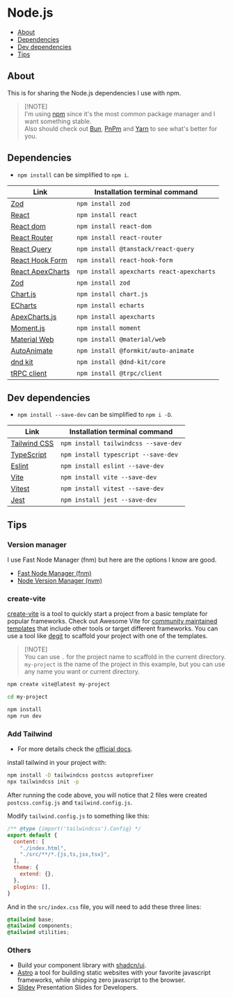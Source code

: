 # Node.js

- [About](#about)
- [Dependencies](#dependencies)
- [Dev dependencies](#dev-dependencies)
- [Tips](#tips)

## About

This is for sharing the Node.js dependencies I use with npm.

> [!NOTE]\
> I'm using [npm](https://www.npmjs.com) since it's the most common package manager and I want something stable.\
> Also should check out [Bun](https://bun.sh), [PnPm](https://pnpm.io) and [Yarn](https://yarnpkg.com) to see what's better for you.

## Dependencies

- `npm install` can be simplified to `npm i`.

| Link | Installation terminal command |
|-------------------------------------------------------------------------------------------------------------------------------------------------------------|---------------------------------------------------------------------------------------|
| [Zod](https://www.npmjs.com/package/zod) | `npm install zod` |
| [React](https://www.npmjs.com/package/react) | `npm install react` |
| [React dom](https://www.npmjs.com/package/react-dom) | `npm install react-dom` |
| [React Router](https://www.npmjs.com/package/react-router) | `npm install react-router` |
| [React Query](https://www.npmjs.com/package/@tanstack/react-query) | `npm install @tanstack/react-query` |
| [React Hook Form](https://www.npmjs.com/package/react-hook-form) | `npm install react-hook-form` |
| [React ApexCharts](https://www.npmjs.com/package/react-apexcharts) | `npm install apexcharts react-apexcharts` |
| [Zod](https://www.npmjs.com/package/zod) | `npm install zod` |
| [Chart.js](https://www.npmjs.com/package/chart.js) | `npm install chart.js` |
| [ECharts](https://www.npmjs.com/package/echarts) | `npm install echarts` |
| [ApexCharts.js](https://www.npmjs.com/package/apexcharts) | `npm install apexcharts` |
| [Moment.js](https://www.npmjs.com/package/moment) | `npm install moment` |
| [Material Web](https://www.npmjs.com/package/@material/web) | `npm install @material/web` |
| [AutoAnimate](https://www.npmjs.com/package/@formkit/auto-animate) | `npm install @formkit/auto-animate` |
| [dnd kit](https://www.npmjs.com/package/@dnd-kit/core) | `npm install @dnd-kit/core` |
| [tRPC client](https://www.npmjs.com/package/@trpc/client) | `npm install @trpc/client` |
<!--
| [placeholder](https://www.npmjs.com/package/placeholder) | `npm install placeholder` |
-->
## Dev dependencies

- `npm install --save-dev` can be simplified to `npm i -D`.

| Link | Installation terminal command |
|-------------------------------------------------------------------------------------------------------------------------------------------------------------|---------------------------------------------------------------------------------------|
| [Tailwind CSS](https://www.npmjs.com/package/tailwindcss) | `npm install tailwindcss --save-dev` |
| [TypeScript](https://www.npmjs.com/package/typescript) | `npm install typescript --save-dev` |
| [Eslint](https://www.npmjs.com/package/eslint) | `npm install eslint --save-dev` |
| [Vite](https://www.npmjs.com/package/vite) | `npm install vite --save-dev` |
| [Vitest](https://www.npmjs.com/package/vitest) | `npm install vitest --save-dev` |
| [Jest](https://www.npmjs.com/package/jest) | `npm install jest --save-dev` |
<!--
| [placeholder](https://www.npmjs.com/package/placeholder) | `npm install placeholder --save-dev` |
-->

## Tips

### Version manager

I use Fast Node Manager (fnm) but here are the options I know are good.

- [Fast Node Manager (fnm)](https://github.com/Schniz/fnm)
- [Node Version Manager (nvm)](https://github.com/nvm-sh/nvm)

### create-vite

[create-vite](https://vitejs.dev/guide/) is a tool to quickly start a project from a basic template for popular frameworks. Check out Awesome Vite for [community maintained templates](https://github.com/vitejs/awesome-vite#templates) that include other tools or target different frameworks. You can use a tool like [degit](https://github.com/Rich-Harris/degit) to scaffold your project with one of the templates.

> [!NOTE]\
> You can use `.` for the project name to scaffold in the current directory.\
> `my-project` is the name of the project in this example, but you can use any name you want or current directory.

```sh
npm create vite@latest my-project

cd my-project

npm install
npm run dev
```

### Add Tailwind

- For more details check the [official docs](https://tailwindcss.com/docs/installation).

install tailwind in your project with:

```sh
npm install -D tailwindcss postcss autoprefixer
npx tailwindcss init -p
```

After running the code above, you will notice that 2 files were created `postcss.config.js` and `tailwind.config.js`.

Modify `tailwind.config.js` to something like this:

```javascript
/** @type {import('tailwindcss').Config} */
export default {
  content: [
    "./index.html",
    "./src/**/*.{js,ts,jsx,tsx}",
  ],
  theme: {
    extend: {},
  },
  plugins: [],
}
```

And in the `src/index.css` file, you will need to add these three lines:

```css
@tailwind base;
@tailwind components;
@tailwind utilities;
```

### Others

- Build your component library with [shadcn/ui](https://ui.shadcn.com).
- [Astro](https://astro.build) a tool for building static websites with your favorite javascript frameworks, while shipping zero javascript to the browser.
- [Slidev](https://sli.dev) Presentation Slides for Developers.
